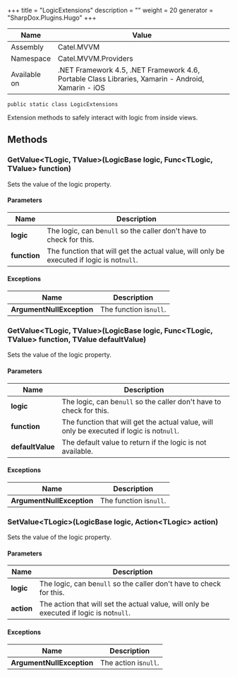 

+++
title = "LogicExtensions" 
description = ""
weight = 20
generator = "SharpDox.Plugins.Hugo"
+++

Name|Value
---|---
Assembly|Catel.MVVM
Namespace|Catel.MVVM.Providers
Available on|.NET Framework 4.5, .NET Framework 4.6, Portable Class Libraries, Xamarin - Android, Xamarin - iOS

```
public static class LogicExtensions
```

Extension methods to safely interact with logic from inside views.

## Methods

### GetValue&lt;TLogic, TValue&gt;(LogicBase logic, Func&lt;TLogic, TValue&gt; function)

Sets the value of the logic property.

#### Parameters

Name|Description
---|---
**logic**|The logic, can be`null` so the caller don't have to check for this.
**function**|The function that will get the actual value, will only be executed if logic is not`null`.

#### Exceptions

Name|Description
---|---
**ArgumentNullException**|The function is`null`.

### GetValue&lt;TLogic, TValue&gt;(LogicBase logic, Func&lt;TLogic, TValue&gt; function, TValue defaultValue)

Sets the value of the logic property.

#### Parameters

Name|Description
---|---
**logic**|The logic, can be`null` so the caller don't have to check for this.
**function**|The function that will get the actual value, will only be executed if logic is not`null`.
**defaultValue**|The default value to return if the logic is not available.

#### Exceptions

Name|Description
---|---
**ArgumentNullException**|The function is`null`.

### SetValue&lt;TLogic&gt;(LogicBase logic, Action&lt;TLogic&gt; action)

Sets the value of the logic property.

#### Parameters

Name|Description
---|---
**logic**|The logic, can be`null` so the caller don't have to check for this.
**action**|The action that will set the actual value, will only be executed if logic is not`null`.

#### Exceptions

Name|Description
---|---
**ArgumentNullException**|The action is`null`.

